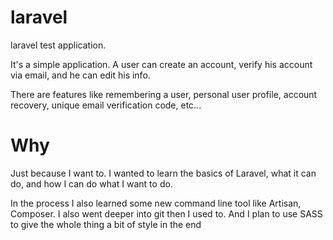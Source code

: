 laravel
=======

laravel test application.

It's a simple application. A user can create an account, verify his account via email, and he can edit his info.

There are features like remembering a user, personal user profile, account recovery, unique email verification code, etc...

Why
===

Just because I want to.
I wanted to learn the basics of Laravel, what it can do, and how I can do what I want to do.

In the process I also learned some new command line tool like Artisan, Composer. I also went deeper into git then I used to. And I plan to use SASS to give the whole thing a bit of style in the end
